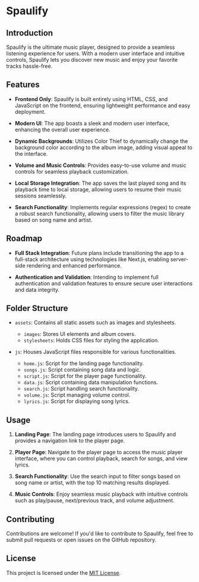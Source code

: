 # Spaulify

## Introduction

Spaulify is the ultimate music player, designed to provide a seamless listening experience for users. With a modern user interface and intuitive controls, Spaulify lets you discover new music and enjoy your favorite tracks hassle-free.

## Features

- **Frontend Only**: Spaulify is built entirely using HTML, CSS, and JavaScript on the frontend, ensuring lightweight performance and easy deployment.

- **Modern UI**: The app boasts a sleek and modern user interface, enhancing the overall user experience.

- **Dynamic Backgrounds**: Utilizes Color Thief to dynamically change the background color according to the album image, adding visual appeal to the interface.

- **Volume and Music Controls**: Provides easy-to-use volume and music controls for seamless playback customization.

- **Local Storage Integration**: The app saves the last played song and its playback time to local storage, allowing users to resume their music sessions seamlessly.

- **Search Functionality**: Implements regular expressions (regex) to create a robust search functionality, allowing users to filter the music library based on song name and artist.

## Roadmap

- **Full Stack Integration**: Future plans include transitioning the app to a full-stack architecture using technologies like Next.js, enabling server-side rendering and enhanced performance.

- **Authentication and Validation**: Intending to implement full authentication and validation features to ensure secure user interactions and data integrity.

## Folder Structure

- `assets`: Contains all static assets such as images and stylesheets.
  - `images`: Stores UI elements and album covers.
  - `stylesheets`: Holds CSS files for styling the application.

- `js`: Houses JavaScript files responsible for various functionalities.
  - `home.js`: Script for the landing page functionality.
  - `songs.js`: Script containing song data and logic.
  - `script.js`: Script for the player page functionality.
  - `data.js`: Script containing data manipulation functions.
  - `search.js`: Script handling search functionality.
  - `volume.js`: Script managing volume control.
  - `lyrics.js`: Script for displaying song lyrics.

## Usage

1. **Landing Page**: The landing page introduces users to Spaulify and provides a navigation link to the player page.
   
2. **Player Page**: Navigate to the player page to access the music player interface, where you can control playback, search for songs, and view lyrics.

3. **Search Functionality**: Use the search input to filter songs based on song name or artist, with the top 10 matching results displayed.

4. **Music Controls**: Enjoy seamless music playback with intuitive controls such as play/pause, next/previous track, and volume adjustment.

## Contributing

Contributions are welcome! If you'd like to contribute to Spaulify, feel free to submit pull requests or open issues on the GitHub repository.

## License

This project is licensed under the [MIT License](LICENSE).
